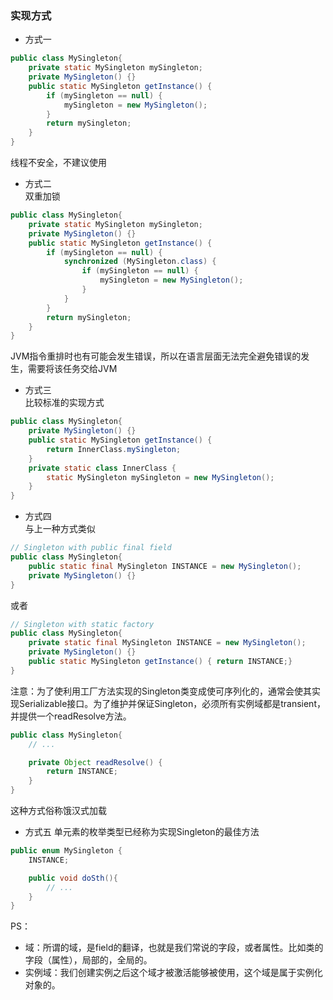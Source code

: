 ### 实现方式
* 方式一
```java
public class MySingleton{
    private static MySingleton mySingleton;
    private MySingleton() {}
    public static MySingleton getInstance() {
        if (mySingleton == null) {
            mySingleton = new MySingleton();
        }
        return mySingleton;
    }
}
```
线程不安全，不建议使用

* 方式二  
双重加锁
```java
public class MySingleton{
    private static MySingleton mySingleton;
    private MySingleton() {}
    public static MySingleton getInstance() {
        if (mySingleton == null) {
            synchronized (MySingleton.class) {
                if (mySingleton == null) {
                    mySingleton = new MySingleton();
                }
            }
        }
        return mySingleton;
    }
}
```
JVM指令重排时也有可能会发生错误，所以在语言层面无法完全避免错误的发生，需要将该任务交给JVM

* 方式三  
比较标准的实现方式
```java
public class MySingleton{
    private MySingleton() {}
    public static MySingleton getInstance() {
        return InnerClass.mySingleton;
    }
    private static class InnerClass {
        static MySingleton mySingleton = new MySingleton();
    }
}
```

* 方式四  
与上一种方式类似
```java
// Singleton with public final field
public class MySingleton{
    public static final MySingleton INSTANCE = new MySingleton();
    private MySingleton() {}
}
```
或者
```java
// Singleton with static factory
public class MySingleton{
    private static final MySingleton INSTANCE = new MySingleton();
    private MySingleton() {}
    public static MySingleton getInstance() { return INSTANCE;}
}
```

注意：为了使利用工厂方法实现的Singleton类变成使可序列化的，通常会使其实现Serializable接口。为了维护并保证Singleton，必须所有实例域都是transient，并提供一个readResolve方法。
```java
public class MySingleton{
    // ...

    private Object readResolve() {
        return INSTANCE;
    }
}
```

这种方式俗称饿汉式加载

* 方式五
单元素的枚举类型已经称为实现Singleton的最佳方法
```java
public enum MySingleton {
    INSTANCE;

    public void doSth(){ 
        // ...
    }
}
```

PS：
* 域：所谓的域，是field的翻译，也就是我们常说的字段，或者属性。比如类的字段（属性），局部的，全局的。
* 实例域：我们创建实例之后这个域才被激活能够被使用，这个域是属于实例化对象的。
